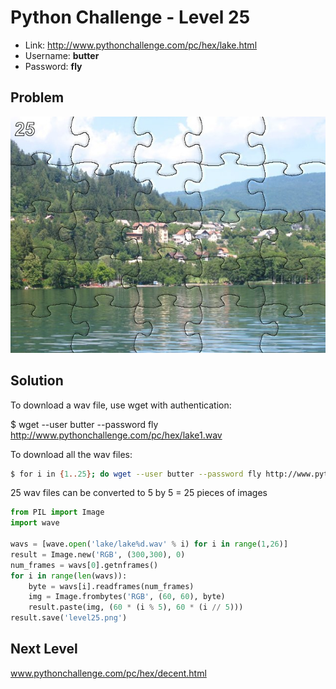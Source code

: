 # Python Challenge - Level 25

- Link: http://www.pythonchallenge.com/pc/hex/lake.html
- Username: **butter**
- Password: **fly**

## Problem

![](images/lake1.jpg)

## Solution

To download a wav file, use wget with authentication:

$ wget --user butter --password fly http://www.pythonchallenge.com/pc/hex/lake1.wav


To download all the wav files:

```bash
$ for i in {1..25}; do wget --user butter --password fly http://www.pythonchallenge.com/pc/hex/lake$i.wav; done 
```

25 wav files can be converted to 5 by 5 = 25 pieces of images


```python
from PIL import Image
import wave

wavs = [wave.open('lake/lake%d.wav' % i) for i in range(1,26)]
result = Image.new('RGB', (300,300), 0)
num_frames = wavs[0].getnframes()
for i in range(len(wavs)): 
    byte = wavs[i].readframes(num_frames)
    img = Image.frombytes('RGB', (60, 60), byte)
    result.paste(img, (60 * (i % 5), 60 * (i // 5)))
result.save('level25.png')
```

## Next Level

www.pythonchallenge.com/pc/hex/decent.html